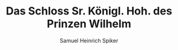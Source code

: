 ---
image: /assets/images/spiker/46a.jpg
author: Samuel Heinrich Spiker
artist: 
engraver: 
title: "Das Schloss Sr. Königl. Hoh. des Prinzen Wilhelm"
subtitle: 
tags:
  - Mansion
layout: post
---
